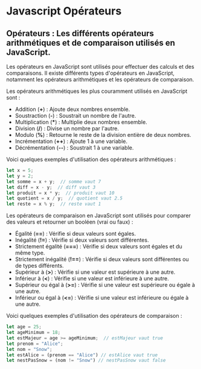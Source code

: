 # Javascript Opérateurs

## Opérateurs : Les différents opérateurs arithmétiques et de comparaison utilisés en JavaScript.

Les opérateurs en JavaScript sont utilisés pour effectuer des calculs et des comparaisons. Il existe différents types d'opérateurs en JavaScript, notamment les opérateurs arithmétiques et les opérateurs de comparaison.

Les opérateurs arithmétiques les plus couramment utilisés en JavaScript sont :

* Addition (**+**) : Ajoute deux nombres ensemble.
* Soustraction (**-**) : Soustrait un nombre de l'autre.
* Multiplication (**\***) : Multiplie deux nombres ensemble.
* Division (**/**) : Divise un nombre par l'autre.
* Modulo (**%**) : Retourne le reste de la division entière de deux nombres.
* Incrémentation (**++**) : Ajoute 1 à une variable.
* Décrémentation (**--**) : Soustrait 1 à une variable.

Voici quelques exemples d'utilisation des opérateurs arithmétiques :

```javascript
let x = 5;
let y = 2;
let somme = x + y;  // somme vaut 7
let diff = x - y;  // diff vaut 3
let produit = x * y;  // produit vaut 10
let quotient = x / y;  // quotient vaut 2.5
let reste = x % y;  // reste vaut 1
```

Les opérateurs de comparaison en JavaScript sont utilisés pour comparer des valeurs et retourner un booléen (vrai ou faux) :

* Égalité (**==**) : Vérifie si deux valeurs sont égales.
* Inégalité (**!=**) : Vérifie si deux valeurs sont différentes.
* Strictement égalité (**===**) : Vérifie si deux valeurs sont égales et du même type.
* Strictement inégalité (**!==**) : Vérifie si deux valeurs sont différentes ou de types différents.
* Supérieur à (**>**) : Vérifie si une valeur est supérieure à une autre.
* Inférieur à (**<**) : Vérifie si une valeur est inférieure à une autre.
* Supérieur ou égal à (**>=**) : Vérifie si une valeur est supérieure ou égale à une autre.
* Inférieur ou égal à (**<=**) : Vérifie si une valeur est inférieure ou égale à une autre.

Voici quelques exemples d'utilisation des opérateurs de comparaison :

```javascript
let age = 25;
let ageMinimum = 18;
let estMajeur = age >= ageMinimum;  // estMajeur vaut true
let prenom = "Alice";
let nom = "Snow";
let estAlice = (prenom == "Alice") // estAlice vaut true
let nestPasSnow = (nom != "Snow") // nestPasSnow vaut false
```
